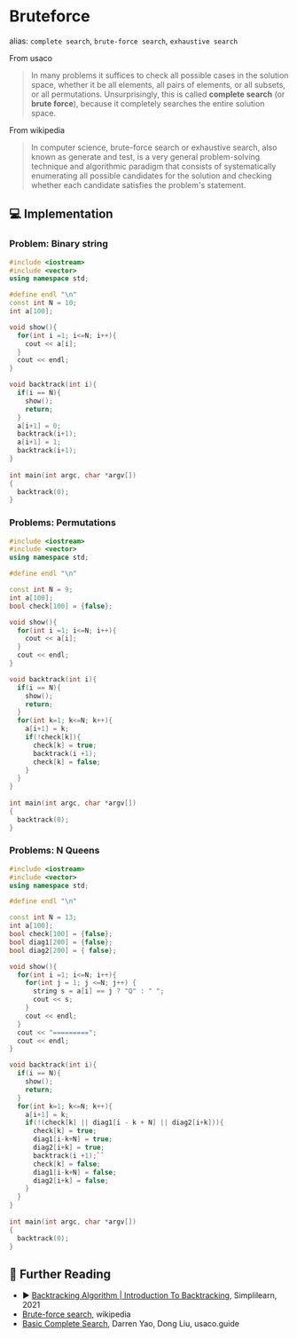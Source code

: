 # Bruteforce

alias: `complete search`, `brute-force search`, `exhaustive search`

From usaco

> In many problems it suffices to check all possible cases in the solution space, whether it be all elements, all pairs of elements, or all subsets, or all permutations. Unsurprisingly, this is called **complete search** (or **brute force**), because it completely searches the entire solution space.

From wikipedia

> In computer science, brute-force search or exhaustive search, also known as generate and test, is a very general problem-solving technique and algorithmic paradigm that consists of systematically enumerating all possible candidates for the solution and checking whether each candidate satisfies the problem's statement.

## 💻 Implementation

###  Problem: Binary string

```cpp
#include <iostream>
#include <vector>
using namespace std;

#define endl "\n"
const int N = 10;
int a[100];

void show(){
  for(int i =1; i<=N; i++){
    cout << a[i];
  }
  cout << endl;
}

void backtrack(int i){
  if(i == N){
    show();
    return;
  }
  a[i+1] = 0;
  backtrack(i+1);
  a[i+1] = 1;
  backtrack(i+1);
}
  
int main(int argc, char *argv[])
{
  backtrack(0);
}
```

### Problems: Permutations

```cpp 
#include <iostream>
#include <vector>
using namespace std;

#define endl "\n"

const int N = 9;
int a[100];
bool check[100] = {false};

void show(){
  for(int i =1; i<=N; i++){
    cout << a[i];
  }
  cout << endl;
}

void backtrack(int i){
  if(i == N){
    show();
    return;
  }
  for(int k=1; k<=N; k++){
    a[i+1] = k;
    if(!check[k]){
      check[k] = true;
      backtrack(i +1);
      check[k] = false;
    }
  }
}
  
int main(int argc, char *argv[])
{
  backtrack(0);
}
```

### Problems: N Queens

```cpp
#include <iostream>
#include <vector>
using namespace std;

#define endl "\n"

const int N = 13;
int a[100];
bool check[100] = {false};
bool diag1[200] = {false};
bool diag2[200] = { false};

void show(){
  for(int i =1; i<=N; i++){
    for(int j = 1; j <=N; j++) {
      string s = a[i] == j ? "Q" : " ";
      cout << s;
    }
    cout << endl;
  }
  cout << "=========";
  cout << endl;
}

void backtrack(int i){
  if(i == N){
    show();
    return;
  }
  for(int k=1; k<=N; k++){
    a[i+1] = k;
    if(!(check[k] || diag1[i - k + N] || diag2[i+k])){
      check[k] = true;
      diag1[i-k+N] = true;
      diag2[i+k] = true;
      backtrack(i +1);``
      check[k] = false;
      diag1[i-k+N] = false;
      diag2[i+k] = false;
    }
  }
}
  
int main(int argc, char *argv[])
{
  backtrack(0);
}
```

## 🔗 Further Reading

* ▶️ [Backtracking Algorithm | Introduction To Backtracking](https://www.youtube.com/watch?v=Lnw2CRLWy5A&ab_channel=Simplilearn), Simplilearn, 2021
* [Brute-force search](https://en.wikipedia.org/wiki/Brute-force_search), wikipedia
* [Basic Complete Search](https://usaco.guide/bronze/intro-complete?lang=cpp), Darren Yao, Dong Liu, usaco.guide
